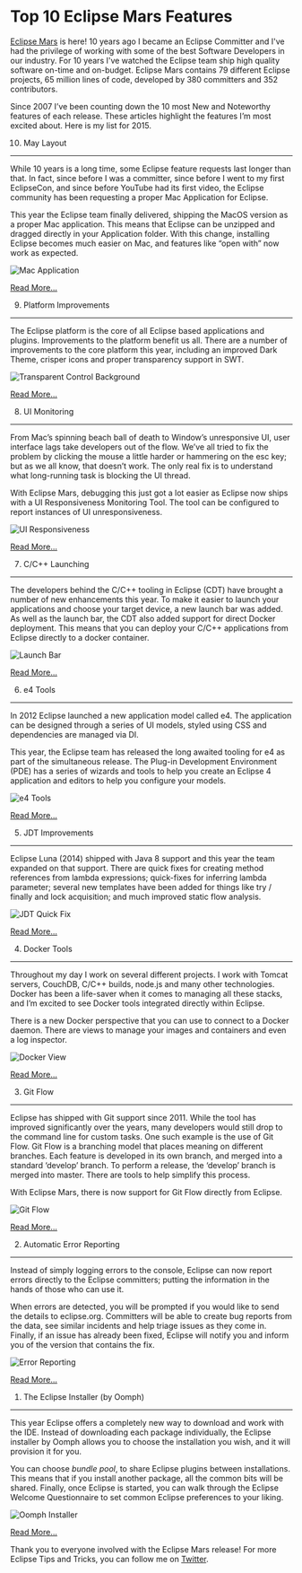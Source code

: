 Top 10 Eclipse Mars Features
============================
[Eclipse Mars](http://www.eclipse.org/mars/) is here! 10 years ago I became an Eclipse Committer and I've had the privilege of working with some of the best Software Developers in our industry. For 10 years I've watched the Eclipse team ship high quality software on-time and on-budget. Eclipse Mars contains 79 different Eclipse projects, 65 million lines of code, developed by 380 committers and 352 contributors.

Since 2007 I’ve been counting down the 10 most New and Noteworthy features of each release. These articles highlight the features I’m most excited about. Here is my list for 2015.

10. May Layout
--------------
While 10 years is a long time, some Eclipse feature requests last longer than that. In fact, since before I was a committer, since before I went to my first EclipseCon, and since before YouTube had its first video, the Eclipse community has been requesting a proper Mac Application for Eclipse.

This year the Eclipse team finally delivered, shipping the MacOS version as a proper Mac application. This means that Eclipse can be unzipped and dragged directly in your Application folder. With this change, installing Eclipse becomes much easier on Mac, and features like “open with” now work as expected.

![Mac Application](images/mac_app.png)

[Read More...](http://eclipsesource.com/blogs/2015/06/11/mac-application-layout-top-eclipse-mars-feature-10/)

9. Platform Improvements
------------------------
The Eclipse platform is the core of all Eclipse based applications and plugins. Improvements to the platform benefit us all. There are a number of improvements to the core platform this year, including an improved Dark Theme, crisper icons and proper transparency support in SWT.

![Transparent Control Background](images/transparent_control_background.png)

[Read More...](http://eclipsesource.com/blogs/2015/06/12/platform-improvements-top-eclipse-mars-feature-9/)

8. UI Monitoring
----------------
From Mac’s spinning beach ball of death to Window’s unresponsive UI, user interface lags take developers out of the flow. We’ve all tried to fix the problem by clicking the mouse a little harder or hammering on the esc key; but as we all know, that doesn’t work. The only real fix is to understand what long-running task is blocking the UI thread.

With Eclipse Mars, debugging this just got a lot easier as Eclipse now ships with a UI Responsiveness Monitoring Tool. The tool can be configured to report instances of UI unresponsiveness.

![UI Responsiveness](images/uiresponsive.png)

[Read More...](http://eclipsesource.com/blogs/2015/06/15/ui-monitoring-top-eclipse-mars-feature-8/)

7. C/C++ Launching
------------------
The developers behind the C/C++ tooling in Eclipse (CDT) have brought a number of new enhancements this year. To make it easier to launch your applications and choose your target device, a new launch bar was added. As well as the launch bar, the CDT also added support for direct Docker deployment. This means that you can deploy your C/C++ applications from Eclipse directly to a docker container.

![Launch Bar](images/launch-bar.png)

[Read More...](http://eclipsesource.com/blogs/2015/06/16/cc-launching-top-eclipse-mars-feature-7/)

6. e4 Tools
-----------
In 2012 Eclipse launched a new application model called e4. The application can be designed through a series of UI models, styled using CSS and dependencies are managed via DI.

This year, the Eclipse team has released the long awaited tooling for e4 as part of the simultaneous release. The Plug-in Development Environment (PDE) has a series of wizards and tools to help you create an Eclipse 4 application and editors to help you configure your models.

![e4 Tools](images/e4-tools.png)

[Read More...](http://eclipsesource.com/blogs/2015/06/17/e4-tools-top-eclipse-mars-feature-6/)

5. JDT Improvements
-------------------
Eclipse Luna (2014) shipped with Java 8 support and this year the team expanded on that support. There are quick fixes for creating method references from lambda expressions; quick-fixes for inferring lambda parameter; several new templates have been added for things like try / finally and lock acquisition; and much improved static flow analysis.

![JDT Quick Fix](images/jdt-quick-fix.png)

[Read More...](http://eclipsesource.com/blogs/2015/06/18/jdt-improvements-top-eclipse-mars-feature-5/)

4. Docker Tools
---------------
Throughout my day I work on several different projects. I work with Tomcat servers, CouchDB, C/C++ builds, node.js and many other technologies. Docker has been a life-saver when it comes to managing all these stacks, and I’m excited to see Docker tools integrated directly within Eclipse.

There is a new Docker perspective that you can use to connect to a Docker daemon.  There are views to manage your images and containers and even a log inspector.

![Docker View](images/docker.png)

[Read More...](http://eclipsesource.com/blogs/2015/06/19/docker-tools-top-eclipse-mars-feature-4/)

3. Git Flow
-----------
Eclipse has shipped with Git support since 2011. While the tool has improved significantly over the years, many developers would still drop to the command line for custom tasks. One such example is the use of Git Flow. Git Flow is a branching model that places meaning on different branches. Each feature is developed in its own branch, and merged into a standard ‘develop’ branch. To perform a release, the ‘develop’ branch is merged into master. There are tools to help simplify this process.

With Eclipse Mars, there is now support for Git Flow directly from Eclipse.

![Git Flow](images/git-flow.png)

[Read More...](http://eclipsesource.com/blogs/2015/06/22/git-flow-top-eclipse-mars-feature-3/)

2. Automatic Error Reporting
----------------------------
Instead of simply logging errors to the console, Eclipse can now report errors directly to the Eclipse committers; putting the information in the hands of those who can use it.

When errors are detected, you will be prompted if you would like to send the details to eclipse.org. Committers will be able to create bug reports from the data, see similar incidents and help triage issues as they come in. Finally, if an issue has already been fixed, Eclipse will notify you and inform you of the version that contains the fix.

![Error Reporting](images/error-reporting.png)

[Read More...](http://eclipsesource.com/blogs/2015/06/23/error-reporting-top-eclipse-mars-feature-2/)

1. The Eclipse Installer (by Oomph)
-----------------------------------
This year Eclipse offers a completely new way to download and work with the IDE. Instead of downloading each package individually, the Eclipse installer by Oomph allows you to choose the installation you wish, and it will provision it for you.

You can choose _bundle pool_, to share Eclipse plugins between installations. This means that if you install another package, all the common bits will be shared. Finally, once Eclipse is started, you can walk through the Eclipse Welcome Questionnaire to set common Eclipse preferences to your liking.

![Oomph Installer](images/Oomph.png)

[Read More...](http://eclipsesource.com/blogs/2015/06/24/top-10-eclipse-mars-features/)

Thank you to everyone involved with the Eclipse Mars release! For more Eclipse Tips and Tricks, you can follow me on [Twitter](https://twitter.com/irbull).

